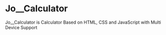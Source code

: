 # Jo__Calculator
 Jo__Calculator is Calculator Based on HTML, CSS and JavaScript with Multi Device Support
